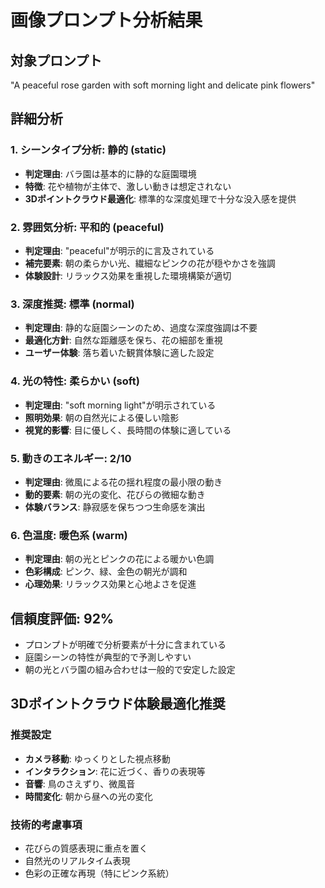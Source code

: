 # 画像プロンプト分析結果

## 対象プロンプト
"A peaceful rose garden with soft morning light and delicate pink flowers"

## 詳細分析

### 1. シーンタイプ分析: **静的 (static)**
- **判定理由**: バラ園は基本的に静的な庭園環境
- **特徴**: 花や植物が主体で、激しい動きは想定されない
- **3Dポイントクラウド最適化**: 標準的な深度処理で十分な没入感を提供

### 2. 雰囲気分析: **平和的 (peaceful)**
- **判定理由**: "peaceful"が明示的に言及されている
- **補完要素**: 朝の柔らかい光、繊細なピンクの花が穏やかさを強調
- **体験設計**: リラックス効果を重視した環境構築が適切

### 3. 深度推奨: **標準 (normal)**
- **判定理由**: 静的な庭園シーンのため、過度な深度強調は不要
- **最適化方針**: 自然な距離感を保ち、花の細部を重視
- **ユーザー体験**: 落ち着いた観賞体験に適した設定

### 4. 光の特性: **柔らかい (soft)**
- **判定理由**: "soft morning light"が明示されている
- **照明効果**: 朝の自然光による優しい陰影
- **視覚的影響**: 目に優しく、長時間の体験に適している

### 5. 動きのエネルギー: **2/10**
- **判定理由**: 微風による花の揺れ程度の最小限の動き
- **動的要素**: 朝の光の変化、花びらの微細な動き
- **体験バランス**: 静寂感を保ちつつ生命感を演出

### 6. 色温度: **暖色系 (warm)**
- **判定理由**: 朝の光とピンクの花による暖かい色調
- **色彩構成**: ピンク、緑、金色の朝光が調和
- **心理効果**: リラックス効果と心地よさを促進

## 信頼度評価: **92%**
- プロンプトが明確で分析要素が十分に含まれている
- 庭園シーンの特性が典型的で予測しやすい
- 朝の光とバラ園の組み合わせは一般的で安定した設定

## 3Dポイントクラウド体験最適化推奨

### 推奨設定
- **カメラ移動**: ゆっくりとした視点移動
- **インタラクション**: 花に近づく、香りの表現等
- **音響**: 鳥のさえずり、微風音
- **時間変化**: 朝から昼への光の変化

### 技術的考慮事項
- 花びらの質感表現に重点を置く
- 自然光のリアルタイム表現
- 色彩の正確な再現（特にピンク系統）